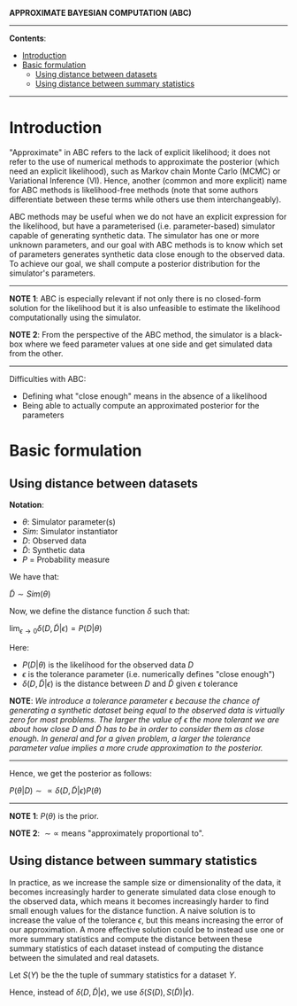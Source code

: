 **APPROXIMATE BAYESIAN COMPUTATION (ABC)**

---

**Contents**:

- [Introduction](#introduction)
- [Basic formulation](#basic-formulation)
  - [Using distance between datasets](#using-distance-between-datasets)
  - [Using distance between summary statistics](#using-distance-between-summary-statistics)

---

# Introduction
"Approximate" in ABC refers to the lack of explicit likelihood; it does not refer to the use of numerical methods to approximate the posterior (which need an explicit likelihood), such as Markov chain Monte Carlo (MCMC) or Variational Inference (VI). Hence, another (common and more explicit) name for ABC methods is likelihood-free methods (note that some authors differentiate between these terms while others use them interchangeably).

ABC methods may be useful when we do not have an explicit expression for the likelihood, but have a parameterised (i.e. parameter-based) simulator capable of generating synthetic data. The simulator has one or more unknown parameters, and our goal with ABC methods is to know which set of parameters generates synthetic data close enough to the observed data. To achieve our goal, we shall compute a posterior distribution for the simulator's parameters.

---

**NOTE 1**: ABC is especially relevant if not only there is no closed-form solution for the likelihood but it is also unfeasible to estimate the likelihood computationally using the simulator.

**NOTE 2**: From the perspective of the ABC method, the simulator is a black-box where we feed parameter values at one side and get simulated data from the other.

---

Difficulties with ABC:

- Defining what "close enough" means in the absence of a likelihood
- Being able to actually compute an approximated posterior for the parameters

# Basic formulation
## Using distance between datasets
**Notation**:

- $\theta$: Simulator parameter(s)
- $Sim$: Simulator instantiator
- $D$: Observed data
- $\tilde{D}$: Synthetic data
- $P$ = Probability measure

We have that:

$\tilde{D} \sim Sim(\theta)$

Now, we define the distance function $\delta$ such that:

$\displaystyle \lim_{\epsilon \rightarrow 0} \delta(D, \tilde{D} | \epsilon) = P(D|\theta)$

Here:

- $P(D|\theta)$ is the likelihood for the observed data $D$
- $\epsilon$ is the tolerance parameter (i.e. numerically defines "close enough")
- $\delta(D, \tilde{D} | \epsilon)$ is the distance between $D$ and $\tilde{D}$ given $\epsilon$ tolerance

**NOTE**: _We introduce a tolerance parameter_ $\epsilon$ _because the chance of generating a synthetic dataset being equal to the observed data is virtually zero for most problems. The larger the value of_ $\epsilon$ _the more tolerant we are about how close $D$ and $\tilde{D}$ has to be in order to consider them as close enough. In general and for a given problem, a larger the tolerance parameter value implies a more crude approximation to the posterior._

---

Hence, we get the posterior as follows:

$P(\theta|D) \sim \propto \delta(D, \tilde{D} | \epsilon) P(\theta)$

---

**NOTE 1**: $P(\theta)$ is the prior.

**NOTE 2**: $\sim \propto$ means "approximately proportional to".

## Using distance between summary statistics
In practice, as we increase the sample size or dimensionality of the data, it becomes increasingly harder to generate simulated data close enough to the observed data, which means it becomes increasingly harder to find small enough values for the distance function. A naive solution is to increase the value of the tolerance $\epsilon$, but this means increasing the error of our approximation. A more effective solution could be to instead use one or more summary statistics and compute the distance between these summary statistics of each dataset instead of computing the distance between the simulated and real datasets.

Let $S(Y)$ be the the tuple of summary statistics for a dataset $Y$.

Hence, instead of $\delta(D, \tilde{D} | \epsilon)$, we use $\delta(S(D), S(\tilde{D}) | \epsilon)$.